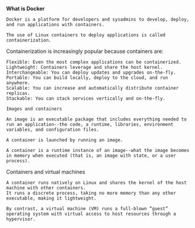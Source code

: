 **What is Docker**

    Docker is a platform for developers and sysadmins to develop, deploy, and run applications with containers.
    
    The use of Linux containers to deploy applications is called containerization. 
    
    
Containerization is increasingly popular because containers are:

    Flexible: Even the most complex applications can be containerized.
    Lightweight: Containers leverage and share the host kernel.
    Interchangeable: You can deploy updates and upgrades on-the-fly.
    Portable: You can build locally, deploy to the cloud, and run anywhere.
    Scalable: You can increase and automatically distribute container replicas.
    Stackable: You can stack services vertically and on-the-fly.
    
`Images and containers`

    An image is an executable package that includes everything needed to run an application--the code, a runtime, libraries, environment variables, and configuration files.

    A container is launched by running an image. 
    
    A container is a runtime instance of an image--what the image becomes in memory when executed (that is, an image with state, or a user process). 
    
Containers and virtual machines

    A container runs natively on Linux and shares the kernel of the host machine with other containers. 
    It runs a discrete process, taking no more memory than any other executable, making it lightweight.
    
    By contrast, a virtual machine (VM) runs a full-blown “guest” operating system with virtual access to host resources through a hypervisor. 
    